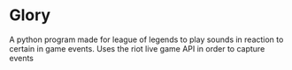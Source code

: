 # Glory

A python program made for league of legends to play sounds in reaction to certain in game events.
Uses the riot live game API in order to capture events
